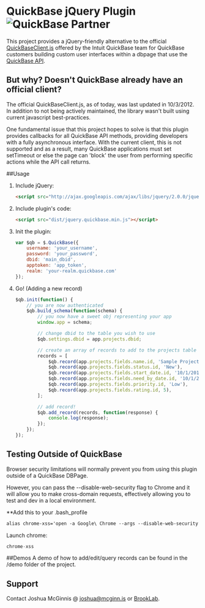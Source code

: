 # QuickBase jQuery Plugin ![QuickBase Partner](http://i.imgur.com/tWX4YhU.png)

This project provides a jQuery-friendly alternative to the official [QuickBaseClient.js](http://www.quickbase.com/js/QuickBaseClient.js) offered by the Intuit QuickBase team for QuickBase customers building custom user interfaces within a dbpage that use the [QuickBase API](http://www.quickbase.com/api-guide/whnjs.htm).

But why? Doesn't QuickBase already have an official client?
----------
The official QuickBaseClient.js, as of today, was last updated in 10/3/2012. In addition to not being actively maintained, the library wasn't built using current javascript best-practices.

One fundamental issue that this project hopes to solve is that this plugin provides callbacks for all QuickBase API methods, providing developers with a fully asynchronous interface. With the current client, this is not supported and as a result, many QuickBase applications must set setTimeout or else the page can 'block' the user from performing specific actions while the API call returns.

##Usage
1. Include jQuery:

    ```html
	<script src="http://ajax.googleapis.com/ajax/libs/jquery/2.0.0/jquery.min.js"></script>
	```

2. Include plugin's code:

	```html
	<script src="dist/jquery.quickbase.min.js"></script>
	```

3. Init the plugin:

    ```javascript
    var $qb = $.QuickBase({
		username: 'your_username',
		password: 'your_password',
		dbid: 'main_dbid',
		apptoken: 'app_token',
		realm: 'your-realm.quickbase.com'
	});
    ```

4. Go! (Adding a new record)
    ```javascript
    $qb.init(function() {
        // you are now authenticated
    	$qb.build_schema(function(schema) {
            // you now have a sweet obj representing your app
			window.app = schema;

            // change dbid to the table you wish to use
			$qb.settings.dbid = app.projects.dbid;

            // create an array of records to add to the projects table
			records = [
			    $qb.record(app.projects.fields.name.id, 'Sample Project'),
			    $qb.record(app.projects.fields.status.id, 'New'),
			    $qb.record(app.projects.fields.start_date.id, '10/1/2013'),
			    $qb.record(app.projects.fields.need_by_date.id, '10/1/2013'),
			    $qb.record(app.projects.fields.priority.id, 'Low'),
			    $qb.record(app.projects.fields.rating.id, 5),
			];

            // add record!
            $qb.add_record(records, function(response) {
			    console.log(response);
			});
        });
    });
    ```

## Testing Outside of QuickBase
Browser security limitations will normally prevent you from using this plugin outside of a QuickBase DBPage.

However, you can pass the --disable-web-security flag to Chrome and it will allow you to make cross-domain requests, effectively allowing you to test and dev in a local environment.

**Add this to your .bash_profile

```html
alias chrome-xss='open -a Google\ Chrome --args --disable-web-security --allow-file-access-from-files'
```

Launch chrome:

```javascript
chrome-xss
```

##Demos
A demo of how to add/edit/query records can be found in the /demo folder of the project.

Support
-----------
Contact Joshua McGinnis @ [joshua@mcginn.is](mailto:joshua@mcginn.is) or [BrookLab](http://www.brooklab.com).
